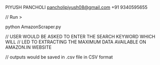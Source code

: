PIYUSH PANCHOLI 
pancholipiyush08@gmail.com
+91 9340595655

// Run > 

python AmazonScraper.py

// USER WOULD BE ASKED TO ENTER THE SEARCH KEYWORD WHICH WILL
// LED TO EXTRACTING THE MAXIMUM DATA AVAILABLE ON AMAZON.IN WEBSITE 

// outputs would be saved in <keyword>.csv file in CSV format 


